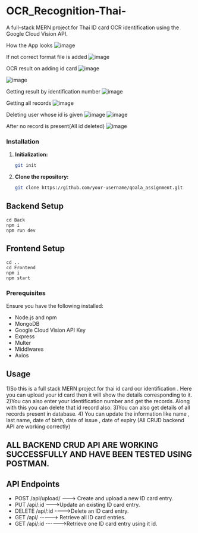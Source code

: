 # OCR_Recognition-Thai-
A full-stack MERN project for Thai ID card OCR identification using the Google Cloud Vision API.


How the App looks
![image](https://github.com/nehai0202/qoala_assignment/assets/139651627/4b2c75c1-fe53-48df-8de3-4faa2ca512c9)

If not correct format file is added
![image](https://github.com/nehai0202/qoala_assignment/assets/139651627/98321c0c-3a9b-486f-8ae7-ceb19adc71a0)

OCR result on adding id card
![image](https://github.com/nehai0202/qoala_assignment/assets/139651627/da3777d6-2212-4860-9c7a-ef7a87641dbc)

![image](https://github.com/nehai0202/qoala_assignment/assets/139651627/3555409a-2e3b-4dff-9eda-6a62ee638c96)

Getting result by identification number
![image](https://github.com/nehai0202/qoala_assignment/assets/139651627/c17e81bc-fcf6-4f29-8f72-151d4dc6a237)

Getting all records
![image](https://github.com/nehai0202/qoala_assignment/assets/139651627/e9850b3b-650b-48c2-a9c5-51c8eee2427a)

Deleting user whose id is given
![image](https://github.com/nehai0202/qoala_assignment/assets/139651627/7a168f0a-7aa0-4a1a-ac2b-c808beb1d869)
![image](https://github.com/nehai0202/qoala_assignment/assets/139651627/5a1dedc9-346f-4f55-ad9a-9b6dfe9a5650)

After no record is present(All id deleted)
![image](https://github.com/nehai0202/qoala_assignment/assets/139651627/92f7160b-1688-4806-a333-bb736d9c990c)

### Installation
1. **Initialization:**

   ```bash
   git init
2. **Clone the repository:**

   ```bash
   git clone https://github.com/your-username/qoala_assignment.git
## Backend Setup
    cd Back
    npm i
    npm run dev
## Frontend Setup
    cd ..
    cd Frontend
    npm i
    npm start

### Prerequisites

Ensure you have the following installed:

- Node.js and npm
- MongoDB
- Google Cloud Vision API Key
- Express
- Multer
- Middlwares
- Axios

## Usage
1)So this is a full stack MERN project for thai id card ocr identification . Here you can upload your id card then it will show the details corresponding to it.
2)You can also enter your identification number and get the records. Along with this you can delete that id record also.
3)You can also get details of all records present in database.
4) You can update the information like name , last name, date of birth, date of issue , date of expiry (All CRUD backend API are working correctly)

## ALL BACKEND CRUD API ARE WORKING SUCCESSFULLY AND HAVE BEEN TESTED USING POSTMAN.

## API Endpoints
- POST /api/upload/  ---> Create and upload a new ID card entry.
- PUT /api/:id       --->Update an existing ID card entry.
- DELETE /api/:id    ---->Delete an ID card entry.
- GET /api/         -----> Retrieve all ID card entries.
- GET /api/:id      ------>Retrieve one ID card entry using it id.





